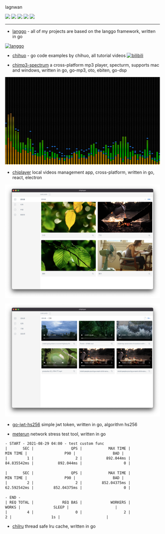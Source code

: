 lagnwan

![](https://img.shields.io/badge/email-langwanluo%40126.com-brightgreen?logo=Mail.Ru)
[![](https://img.shields.io/badge/bilibili-401571418-brightgreen?logo=Bilibili)](https://space.bilibili.com/401571418)
![](https://img.shields.io/badge/weixin-shyuanfangbj-brightgreen?logo=wechat)
![](https://img.shields.io/badge/weixin-langwanluo-brightgreen?logo=twitter)
[![](https://img.shields.io/badge/blog-langwan.gitbook.io/langwan-brightgreen?logo=Blogger)](https://langwan.gitbook.io/langwan)

<hr />

* [langgo](https://github.com/langwan/langgo) - all of my projects are based on the langgo framework,  written in go

[![langgo](https://github.com/langwan/langgo/blob/main/logo.png)](https://github.com/langwan/langgo)

* [chihuo](https://github.com/langwan/chihuo) - go code examples by chihuo, all tutorial videos
[![bilibili](https://img.shields.io/badge/bilibili-401571418-brightgreen?logo=Bilibili)](https://space.bilibili.com/401571418)

* [chimp3-spectrum](https://github.com/langwan/chimp3-spectrum) a cross-platform mp3 player, specturm, supports mac and windows, written in go, go-mp3, oto, ebiten, go-dsp

![](https://github.com/langwan/chimp3-spectrum/blob/main/images/a.png)

* [chiplayer](https://github.com/langwan/chiplayer) local videos management app, cross-platform, written in go, react, electron

![](https://github.com/langwan/chiplayer/blob/main/resources/img1.png)

![](https://github.com/langwan/chiplayer/blob/main/resources/img2.png)

* [go-jwt-hs256](https://github.com/langwan/go-jwt-hs256) simple jwt token, written in go, algorithm hs256

* [meterun](https://github.com/langwan/meterun) network stress test tool, written in go

```
- START - 2021-08-29 04:00 - test custom func
|       SEC |                 QPS |            MAX TIME |            MIN TIME |                 P90 |                 BAD |
|         1 |                   2 |           892.044ms |         84.835542ms |           892.044ms |                   0 |

|       SEC |                 QPS |            MAX TIME |            MIN TIME |                 P90 |                 BAD |
|         2 |                   2 |         852.04375ms |         62.592542ms |         852.04375ms |                   0 |

- END -
| REQ TOTAL |             REQ BAS |             WORKERS |               WORKS |               SLEEP |                     |
|         4 |                   0 |                   2 |                   2 |                  1s |                     |
```

* [chilru](https://github.com/langwan/chilru) thread safe lru cache, written in go



